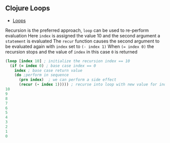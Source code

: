 Clojure Loops
------------------

* [Loops](https://programming-pages.com/2012/01/23/loops-in-clojure/)

Recursion is the preferred approach, ``loop`` can be used to re-perform evaluation
Here ``index`` is assigned the value 10 and the second argument a ``statement`` is evaluated
The ``recur`` function causes the second argument to be evaluated again with ``index`` set to ``(- index 1)``
When ``(= index 0)`` the recursion stops and the value of ``index`` in this case ``0`` is returned

```clojure
(loop [index 10] ; initialize the recursion index == 10
  (if (= index 0) ; base case index == 0
    index ; base case return value
    (do ;perform in sequence
      (prn index)  ; we can perform a side effect
      (recur (- index 1))))) ; recurse into loop with new value for index
10
9
8
7
6
5
4
3
2
1
0
```
